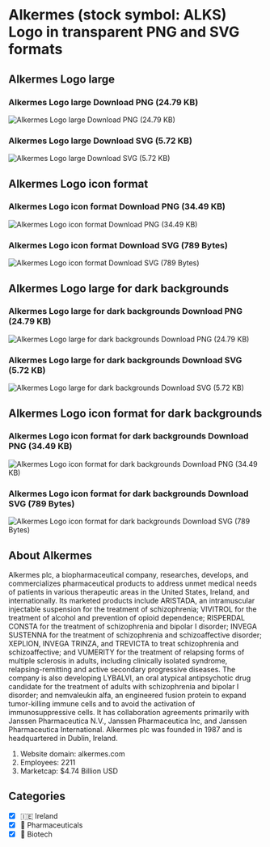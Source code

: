 # Alkermes (stock symbol: ALKS) Logo in transparent PNG and SVG formats

## Alkermes Logo large

### Alkermes Logo large Download PNG (24.79 KB)

![Alkermes Logo large Download PNG (24.79 KB)](/img/orig/ALKS_BIG-902ee6e8.png)

### Alkermes Logo large Download SVG (5.72 KB)

![Alkermes Logo large Download SVG (5.72 KB)](/img/orig/ALKS_BIG-6a706457.svg)

## Alkermes Logo icon format

### Alkermes Logo icon format Download PNG (34.49 KB)

![Alkermes Logo icon format Download PNG (34.49 KB)](/img/orig/ALKS-ce7e18a6.png)

### Alkermes Logo icon format Download SVG (789 Bytes)

![Alkermes Logo icon format Download SVG (789 Bytes)](/img/orig/ALKS-c7ef320d.svg)

## Alkermes Logo large for dark backgrounds

### Alkermes Logo large for dark backgrounds Download PNG (24.79 KB)

![Alkermes Logo large for dark backgrounds Download PNG (24.79 KB)](/img/orig/ALKS_BIG.D-d46bf637.png)

### Alkermes Logo large for dark backgrounds Download SVG (5.72 KB)

![Alkermes Logo large for dark backgrounds Download SVG (5.72 KB)](/img/orig/ALKS_BIG.D-7d48462b.svg)

## Alkermes Logo icon format for dark backgrounds

### Alkermes Logo icon format for dark backgrounds Download PNG (34.49 KB)

![Alkermes Logo icon format for dark backgrounds Download PNG (34.49 KB)](/img/orig/ALKS.D-4a3fa672.png)

### Alkermes Logo icon format for dark backgrounds Download SVG (789 Bytes)

![Alkermes Logo icon format for dark backgrounds Download SVG (789 Bytes)](/img/orig/ALKS.D-bcbb1fd6.svg)

## About Alkermes

Alkermes plc, a biopharmaceutical company, researches, develops, and commercializes pharmaceutical products to address unmet medical needs of patients in various therapeutic areas in the United States, Ireland, and internationally. Its marketed products include ARISTADA, an intramuscular injectable suspension for the treatment of schizophrenia; VIVITROL for the treatment of alcohol and prevention of opioid dependence; RISPERDAL CONSTA for the treatment of schizophrenia and bipolar I disorder; INVEGA SUSTENNA for the treatment of schizophrenia and schizoaffective disorder; XEPLION, INVEGA TRINZA, and TREVICTA to treat schizophrenia and schizoaffective; and VUMERITY for the treatment of relapsing forms of multiple sclerosis in adults, including clinically isolated syndrome, relapsing-remitting and active secondary progressive diseases. The company is also developing LYBALVI, an oral atypical antipsychotic drug candidate for the treatment of adults with schizophrenia and bipolar I disorder; and nemvaleukin alfa, an engineered fusion protein to expand tumor-killing immune cells and to avoid the activation of immunosuppressive cells. It has collaboration agreements primarily with Janssen Pharmaceutica N.V., Janssen Pharmaceutica Inc, and Janssen Pharmaceutica International. Alkermes plc was founded in 1987 and is headquartered in Dublin, Ireland.

1. Website domain: alkermes.com
2. Employees: 2211
3. Marketcap: $4.74 Billion USD


## Categories
- [x] 🇮🇪 Ireland
- [x] 💊 Pharmaceuticals
- [x] 🧬 Biotech
